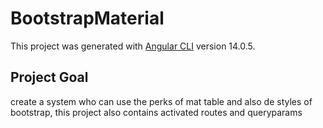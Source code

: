 # BootstrapMaterial

This project was generated with [Angular CLI](https://github.com/angular/angular-cli) version 14.0.5.

## Project Goal

create a system who can use the perks of mat table and also de styles of bootstrap, this project also contains activated routes and queryparams 